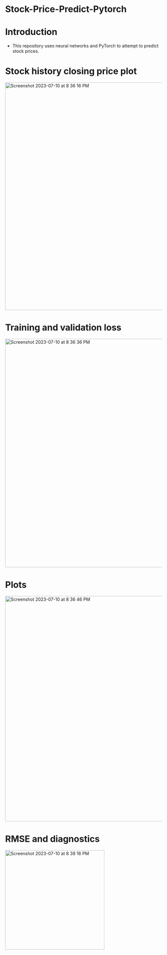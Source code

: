 # Stock-Price-Predict-Pytorch

# Introduction 

- This repository uses neural networks and PyTorch to attempt to predict stock prices.

# Stock history closing price plot
<img width="730" alt="Screenshot 2023-07-10 at 8 36 16 PM" src="https://github.com/LucasMazza42/Stock-Price-Predict-Pytorch/assets/47802441/9c5276b9-90d6-4bcc-8cca-0f0d40509645">

# Training and validation loss

<img width="733" alt="Screenshot 2023-07-10 at 8 36 36 PM" src="https://github.com/LucasMazza42/Stock-Price-Predict-Pytorch/assets/47802441/57e3c0c2-30f6-424a-be2b-a30292c7e345">

# Plots

<img width="723" alt="Screenshot 2023-07-10 at 8 36 46 PM" src="https://github.com/LucasMazza42/Stock-Price-Predict-Pytorch/assets/47802441/e22dd360-6081-4ecd-ae6a-8d9c6170db06">

# RMSE and diagnostics

<img width="319" alt="Screenshot 2023-07-10 at 8 39 16 PM" src="https://github.com/LucasMazza42/Stock-Price-Predict-Pytorch/assets/47802441/8136f45d-217a-4e28-b350-b8c58590796b">
